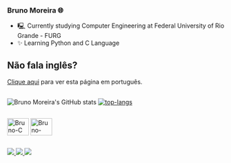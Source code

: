 ### Bruno Moreira 🌐

- 🖳 Currently studying Computer Engineering at Federal University of Rio Grande - FURG
- ✨ Learning Python and C Language

## Não fala inglês?
<a href="https://github.com/eubrunoo">Clique aqui</a> para ver esta página em português.

##
![Bruno Moreira's GitHub stats](https://github-readme-stats.vercel.app/api?username=eubrunoo&theme=chartreuse-dark&show_icons=true&bg_color=00000000)
[![top-langs](https://github-readme-stats.vercel.app/api/top-langs/?username=eubrunoo&layout=compact&theme=chartreuse-dark&bg_color=00000000)](https://github.com/eubrunoo/github-readme-stats)

##

<img align="center" alt="Bruno-C" height="40" width="50" src="https://cdn.jsdelivr.net/gh/devicons/devicon/icons/c/c-original.svg" />
<img align="center" alt="Bruno-Python" height="40" width="50" src="https://cdn.jsdelivr.net/gh/devicons/devicon/icons/python/python-original.svg" />

##

<div> 
  <a href="https://instagram.com/eubruno.bm" target="_blank">
    <img src="https://img.shields.io/badge/-Instagram-%23E4405F?style=for-the-badge&logo=instagram&logoColor=white" target="_blank">
  </a>
  <a href="moreirabcf04@gmail.com">
    <img src="https://img.shields.io/badge/-Gmail-%23333?style=for-the-badge&logo=gmail&logoColor=white" target="_blank">
  </a>
  <a href="https://www.linkedin.com/in/bruno-moreira-6049a2257/" target="_blank">
    <img src="https://img.shields.io/badge/-LinkedIn-%230077B5?style=for-the-badge&logo=linkedin&logoColor=white" target="_blank">
  </a>
</dNiv>
